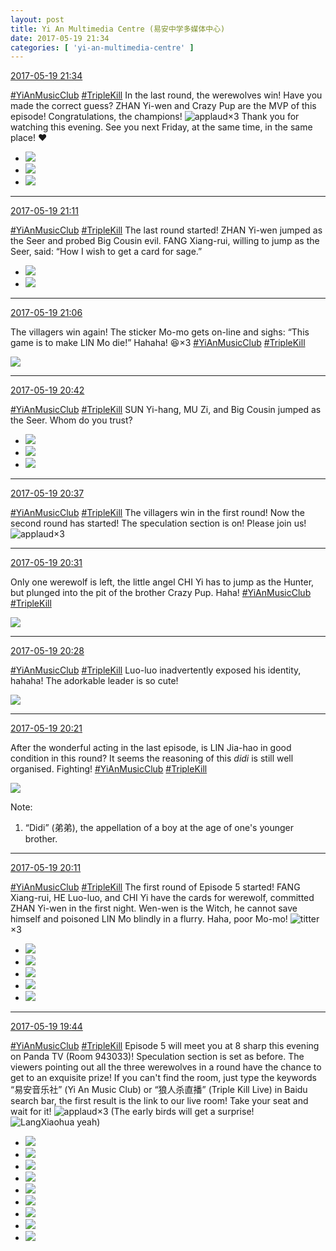 ```yaml
---
layout: post
title: Yi An Multimedia Centre (易安中学多媒体中心)
date: 2017-05-19 21:34
categories: [ 'yi-an-multimedia-centre' ]
---
```


<div class="weibo-info">
  <a href="http://weibo.com/6196825252/F3Sbpkgov">2017-05-19 21:34</a>
</div>

[#YiAnMusicClub](http://weibo.com/p/100808beae2e3e05b17b64f63ebedca39f19b2) [#TripleKill](http://weibo.com/p/100808d614267acb9089db17679bfac43299ac) In the last round, the werewolves win! Have you made the correct guess? ZHAN Yi-wen and Crazy Pup are the MVP of this episode! Congratulations, the champions! ![applaud](http://img.t.sinajs.cn/t4/appstyle/expression/ext/normal/36/gza_org.gif)×3 Thank you for watching this evening. See you next Friday, at the same time, in the same place! :heart:

<!-- more -->

<ul class="weibo-pic-list-1">
  <li class="weibo-pic">
    <a href="https://wx4.sinaimg.cn/mw690/006Lnfkogy1ffqzos6oarj31kw155dmn.jpg"><img src="https://wx4.sinaimg.cn/thumb150/006Lnfkogy1ffqzos6oarj31kw155dmn.jpg" /></a>
  </li>
  <li class="weibo-pic">
    <a href="https://wx1.sinaimg.cn/mw690/006Lnfkogy1ffqzov9wucj31kw2dcn8z.jpg"><img src="https://wx1.sinaimg.cn/thumb150/006Lnfkogy1ffqzov9wucj31kw2dcn8z.jpg" /></a>
  </li>
  <li class="weibo-pic">
    <a href="https://wx1.sinaimg.cn/mw690/006Lnfkogy1ffqzs3dldcj31kw16baih.jpg"><img src="https://wx1.sinaimg.cn/thumb150/006Lnfkogy1ffqzs3dldcj31kw16baih.jpg" /></a>
  </li>
</ul>

---

<div class="weibo-info">
  <a href="http://weibo.com/6196825252/F3S1Qweuj">2017-05-19 21:11</a>
</div>

[#YiAnMusicClub](http://weibo.com/p/100808beae2e3e05b17b64f63ebedca39f19b2) [#TripleKill](http://weibo.com/p/100808d614267acb9089db17679bfac43299ac) The last round started! ZHAN Yi-wen jumped as the Seer and probed Big Cousin evil. FANG Xiang-rui, willing to jump as the Seer, said: “How I wish to get a card for sage.”

<ul class="weibo-pic-list-1">
  <li class="weibo-pic">
    <a href="https://wx3.sinaimg.cn/mw690/006Lnfkogy1ffqz8gjc5aj31kw2dbk30.jpg"><img src="https://wx3.sinaimg.cn/thumb150/006Lnfkogy1ffqz8gjc5aj31kw2dbk30.jpg" /></a>
  </li>
  <li class="weibo-pic">
    <a href="https://wx3.sinaimg.cn/mw690/006Lnfkogy1ffqz8l8kykj31kw2dbdu7.jpg"><img src="https://wx3.sinaimg.cn/thumb150/006Lnfkogy1ffqz8l8kykj31kw2dbdu7.jpg" /></a>
  </li>
</ul>

---

<div class="weibo-info">
  <a href="http://weibo.com/6196825252/F3RZSwEPs">2017-05-19 21:06</a>
</div>

The villagers win again! The sticker Mo-mo gets on-line and sighs: “This game is to make LIN Mo die!” Hahaha! :laughing:×3 [#YiAnMusicClub](http://weibo.com/p/100808beae2e3e05b17b64f63ebedca39f19b2) [#TripleKill](http://weibo.com/p/100808d614267acb9089db17679bfac43299ac)

<a href="https://wx1.sinaimg.cn/mw690/006Lnfkogy1ffqyjxw2gjj31kw14ndoh.jpg">
  <img class="weibo-pic-preview-h" src="https://wx1.sinaimg.cn/orj360/006Lnfkogy1ffqyjxw2gjj31kw14ndoh.jpg" />
</a>

---

<div class="weibo-info">
  <a href="http://weibo.com/6196825252/F3RQ9aeea">2017-05-19 20:42</a>
</div>

[#YiAnMusicClub](http://weibo.com/p/100808beae2e3e05b17b64f63ebedca39f19b2) [#TripleKill](http://weibo.com/p/100808d614267acb9089db17679bfac43299ac) SUN Yi-hang, MU Zi, and Big Cousin jumped as the Seer. Whom do you trust?

<ul class="weibo-pic-list-1">
  <li class="weibo-pic">
    <a href="https://wx3.sinaimg.cn/mw690/006Lnfkogy1ffqyg3k60jj31kw2dc7eg.jpg"><img src="https://wx3.sinaimg.cn/thumb150/006Lnfkogy1ffqyg3k60jj31kw2dc7eg.jpg" /></a>
  </li>
  <li class="weibo-pic">
    <a href="https://wx4.sinaimg.cn/mw690/006Lnfkogy1ffqyg42iqij31kw11xwkj.jpg"><img src="https://wx4.sinaimg.cn/thumb150/006Lnfkogy1ffqyg42iqij31kw11xwkj.jpg" /></a>
  </li>
  <li class="weibo-pic">
    <a href="https://wx1.sinaimg.cn/mw690/006Lnfkogy1ffqyg7jvnxj31kw26iwpq.jpg"><img src="https://wx1.sinaimg.cn/thumb150/006Lnfkogy1ffqyg7jvnxj31kw26iwpq.jpg" /></a>
  </li>
</ul>

---

<div class="weibo-info">
  <a href="http://weibo.com/6196825252/F3ROgFGpU">2017-05-19 20:37</a>
</div>

[#YiAnMusicClub](http://weibo.com/p/100808beae2e3e05b17b64f63ebedca39f19b2) [#TripleKill](http://weibo.com/p/100808d614267acb9089db17679bfac43299ac) The villagers win in the first round! Now the second round has started! The speculation section is on! Please join us! ![applaud](http://img.t.sinajs.cn/t4/appstyle/expression/ext/normal/36/gza_org.gif)×3

---

<div class="weibo-info">
  <a href="http://weibo.com/6196825252/F3RLVjaP8">2017-05-19 20:31</a>
</div>

Only one werewolf is left, the little angel CHI Yi has to jump as the Hunter, but plunged into the pit of the brother Crazy Pup. Haha! [#YiAnMusicClub](http://weibo.com/p/100808beae2e3e05b17b64f63ebedca39f19b2) [#TripleKill](http://weibo.com/p/100808d614267acb9089db17679bfac43299ac)

<a href="https://wx1.sinaimg.cn/mw690/006Lnfkogy1ffqy5duuegj31kw2dcn89.jpg">
  <img class="weibo-pic-preview" src="https://wx1.sinaimg.cn/orj360/006Lnfkogy1ffqy5duuegj31kw2dcn89.jpg" />
</a>

---

<div class="weibo-info">
  <a href="http://weibo.com/6196825252/F3RKnxnfl">2017-05-19 20:28</a>
</div>

[#YiAnMusicClub](http://weibo.com/p/100808beae2e3e05b17b64f63ebedca39f19b2) [#TripleKill](http://weibo.com/p/100808d614267acb9089db17679bfac43299ac) Luo-luo inadvertently exposed his identity, hahaha! The adorkable leader is so cute!

<a href="https://wx2.sinaimg.cn/mw690/006Lnfkogy1ffqxyj981ej31kw11fjx5.jpg">
  <img class="weibo-pic-preview" src="https://wx2.sinaimg.cn/orj360/006Lnfkogy1ffqxyj981ej31kw11fjx5.jpg" />
</a>

---

<div class="weibo-info">
  <a href="http://weibo.com/6196825252/F3RHCtNNG">2017-05-19 20:21</a>
</div>

After the wonderful acting in the last episode, is LIN Jia-hao in good condition in this round? It seems the reasoning of this *didi* is still well organised. Fighting! [#YiAnMusicClub](http://weibo.com/p/100808beae2e3e05b17b64f63ebedca39f19b2) [#TripleKill](http://weibo.com/p/100808d614267acb9089db17679bfac43299ac)

<a href="https://wx2.sinaimg.cn/mw690/006Lnfkogy1ffqxqn6yfkj31kw2bh7g9.jpg">
  <img class="weibo-pic-preview" src="https://wx2.sinaimg.cn/orj360/006Lnfkogy1ffqxqn6yfkj31kw2bh7g9.jpg" />
</a>

Note:
1. “Didi” (弟弟), the appellation of a boy at the age of one's younger brother.

---

<div class="weibo-info">
  <a href="http://weibo.com/6196825252/F3RDukFnn">2017-05-19 20:11</a>
</div>

[#YiAnMusicClub](http://weibo.com/p/100808beae2e3e05b17b64f63ebedca39f19b2) [#TripleKill](http://weibo.com/p/100808d614267acb9089db17679bfac43299ac) The first round of Episode 5 started! FANG Xiang-rui, HE Luo-luo, and CHI Yi have the cards for werewolf, committed ZHAN Yi-wen in the first night. Wen-wen is the Witch, he cannot save himself and poisoned LIN Mo blindly in a flurry. Haha, poor Mo-mo! ![titter](http://img.t.sinajs.cn/t4/appstyle/expression/ext/normal/19/heia_org.gif)×3

<ul class="weibo-pic-list-2">
  <li class="weibo-pic">
    <a href="https://wx3.sinaimg.cn/mw690/006Lnfkogy1ffqxdnmxd8j31kw2dc7i0.jpg"><img src="https://wx3.sinaimg.cn/thumb150/006Lnfkogy1ffqxdnmxd8j31kw2dc7i0.jpg" /></a>
  </li>
  <li class="weibo-pic">
    <a href="https://wx4.sinaimg.cn/mw690/006Lnfkogy1ffqxdqevdjj31kw1yygvt.jpg"><img src="https://wx4.sinaimg.cn/thumb150/006Lnfkogy1ffqxdqevdjj31kw1yygvt.jpg" /></a>
  </li>
  <li class="weibo-pic">
    <a href="https://wx1.sinaimg.cn/mw690/006Lnfkogy1ffqxdzohksj31kw12t7aq.jpg"><img src="https://wx1.sinaimg.cn/thumb150/006Lnfkogy1ffqxdzohksj31kw12t7aq.jpg" /></a>
  </li>
  <li class="weibo-pic">
    <a href="https://wx2.sinaimg.cn/mw690/006Lnfkogy1ffqxe6xau0j31kw11xgrl.jpg"><img src="https://wx2.sinaimg.cn/thumb150/006Lnfkogy1ffqxe6xau0j31kw11xgrl.jpg" /></a>
  </li>
  <li class="weibo-pic">
    <a href="https://wx3.sinaimg.cn/mw690/006Lnfkogy1ffqxeboup1j31kw28jqgy.jpg"><img src="https://wx3.sinaimg.cn/thumb150/006Lnfkogy1ffqxeboup1j31kw28jqgy.jpg" /></a>
  </li>
</ul>

---

<div class="weibo-info">
  <a href="http://weibo.com/5626539553/F3RsEleIp">2017-05-19 19:44</a>
</div>

[#YiAnMusicClub](http://weibo.com/p/100808beae2e3e05b17b64f63ebedca39f19b2) [#TripleKill](http://weibo.com/p/100808d614267acb9089db17679bfac43299ac) Episode 5 will meet you at 8 sharp this evening on Panda TV (Room 943033)! Speculation section is set as before. The viewers pointing out all the three werewolves in a round have the chance to get to an exquisite prize! If you can't find the room, just type the keywords “易安音乐社” (Yi An Music Club) or “狼人杀直播” (Triple Kill Live) in Baidu search bar, the first result is the link to our live room! Take your seat and wait for it! ![applaud](http://img.t.sinajs.cn/t4/appstyle/expression/ext/normal/36/gza_org.gif)×3 (The early birds will get a surprise! ![LangXiaohua yeah](http://img.t.sinajs.cn/t4/appstyle/expression/ext/normal/3b/lxhxixi_org.gif))

<ul class="weibo-pic-list-3">
  <li class="weibo-pic">
    <a href="https://wx4.sinaimg.cn/mw690/0068MnXXgy1ffqwqa29nzj314h0qowk5.jpg"><img src="https://wx4.sinaimg.cn/thumb150/0068MnXXgy1ffqwqa29nzj314h0qowk5.jpg" /></a>
  </li>
  <li class="weibo-pic">
    <a href="https://wx3.sinaimg.cn/mw690/0068MnXXgy1ffqwqamvxqj30qo10nn29.jpg"><img src="https://wx3.sinaimg.cn/thumb150/0068MnXXgy1ffqwqamvxqj30qo10nn29.jpg" /></a>
  </li>
  <li class="weibo-pic">
    <a href="https://wx3.sinaimg.cn/mw690/0068MnXXgy1ffqwqb0pejj30qo12ndlp.jpg"><img src="https://wx3.sinaimg.cn/thumb150/0068MnXXgy1ffqwqb0pejj30qo12ndlp.jpg" /></a>
  </li>
  <li class="weibo-pic">
    <a href="https://wx1.sinaimg.cn/mw690/0068MnXXgy1ffqwq9h5yvj311f0qo42y.jpg"><img src="https://wx1.sinaimg.cn/thumb150/0068MnXXgy1ffqwq9h5yvj311f0qo42y.jpg" /></a>
  </li>
  <li class="weibo-pic">
    <a href="https://wx3.sinaimg.cn/mw690/0068MnXXgy1ffqwqbpclij30qo0zcdkf.jpg"><img src="https://wx3.sinaimg.cn/thumb150/0068MnXXgy1ffqwqbpclij30qo0zcdkf.jpg" /></a>
  </li>
  <li class="weibo-pic">
    <a href="https://wx2.sinaimg.cn/mw690/0068MnXXgy1ffqwqc0uvpj30qo1240xv.jpg"><img src="https://wx2.sinaimg.cn/thumb150/0068MnXXgy1ffqwqc0uvpj30qo1240xv.jpg" /></a>
  </li>
  <li class="weibo-pic">
    <a href="https://wx4.sinaimg.cn/mw690/0068MnXXgy1ffqwrmbhs2j30qo11gaf0.jpg"><img src="https://wx4.sinaimg.cn/thumb150/0068MnXXgy1ffqwrmbhs2j30qo11gaf0.jpg" /></a>
  </li>
  <li class="weibo-pic">
    <a href="https://wx1.sinaimg.cn/mw690/0068MnXXgy1ffqwrmx23lj30lw06emxw.jpg"><img src="https://wx1.sinaimg.cn/thumb150/0068MnXXgy1ffqwrmx23lj30lw06emxw.jpg" /></a>
  </li>
  <li class="weibo-pic">
    <a href="https://wx1.sinaimg.cn/mw690/0068MnXXgy1ffqwrlyau7j30le0gp0wf.jpg"><img src="https://wx1.sinaimg.cn/thumb150/0068MnXXgy1ffqwrlyau7j30le0gp0wf.jpg" /></a>
  </li>
</ul>
